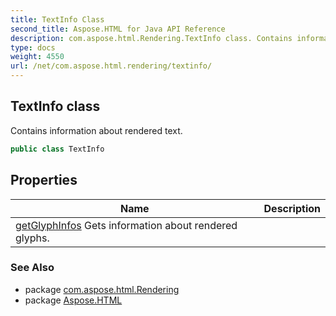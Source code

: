 ```yaml
---
title: TextInfo Class
second_title: Aspose.HTML for Java API Reference
description: com.aspose.html.Rendering.TextInfo class. Contains information about rendered text
type: docs
weight: 4550
url: /net/com.aspose.html.rendering/textinfo/
---
```

## TextInfo class

Contains information about rendered text.

```java
public class TextInfo
```

## Properties

| Name | Description |
| --- | --- |
| [getGlyphInfos](../../com.aspose.html.rendering/textinfo/glyphinfos/) Gets information about rendered glyphs. |

### See Also

* package [com.aspose.html.Rendering](../../com.aspose.html.rendering/)
* package [Aspose.HTML](../../)
